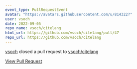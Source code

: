 ```yaml
---
event_type: PullRequestEvent
avatar: "https://avatars.githubusercontent.com/u/814322?"
user: vsoch
date: 2022-09-05
repo_name: vsoch/citelang
html_url: https://github.com/vsoch/citelang/pull/47
repo_url: https://github.com/vsoch/citelang
---
```


<a href='https://github.com/vsoch' target='_blank'>vsoch</a> closed a pull request to <a href='https://github.com/vsoch/citelang' target='_blank'>vsoch/citelang</a>

<a href='https://github.com/vsoch/citelang/pull/47' target='_blank'>View Pull Request</a>